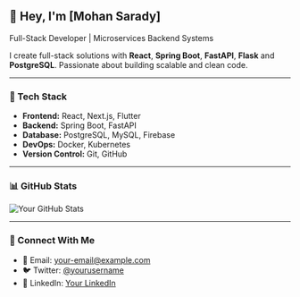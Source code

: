## 👋 Hey, I'm [Mohan Sarady]
Full-Stack Developer | Microservices Backend Systems

I create full-stack solutions with **React**, **Spring Boot**, **FastAPI**, **Flask** and **PostgreSQL**. Passionate about building scalable and clean code.

---

### 🚀 Tech Stack
- **Frontend:** React, Next.js, Flutter
- **Backend:** Spring Boot, FastAPI
- **Database:** PostgreSQL, MySQL, Firebase
- **DevOps:** Docker, Kubernetes
- **Version Control:** Git, GitHub

---

### 📊 GitHub Stats
![Your GitHub Stats](https://github.com/mohancoder2k)

---

### 💬 Connect With Me
- 📧 Email: your-email@example.com
- 🐦 Twitter: [@yourusername](https://twitter.com/yourusername)
- 💼 LinkedIn: [Your LinkedIn](https://linkedin.com/in/yourusername)
